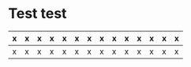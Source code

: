 # Test test


| x | x | x | x | x | x | x | x | x | x | x | x | x | x |
| -- | -- | -- | -- | -- | -- | -- | -- | -- | -- | -- | -- | -- | -- |
| x | x | x | x | x | x | x | x | x | x | x | x | x | x |


